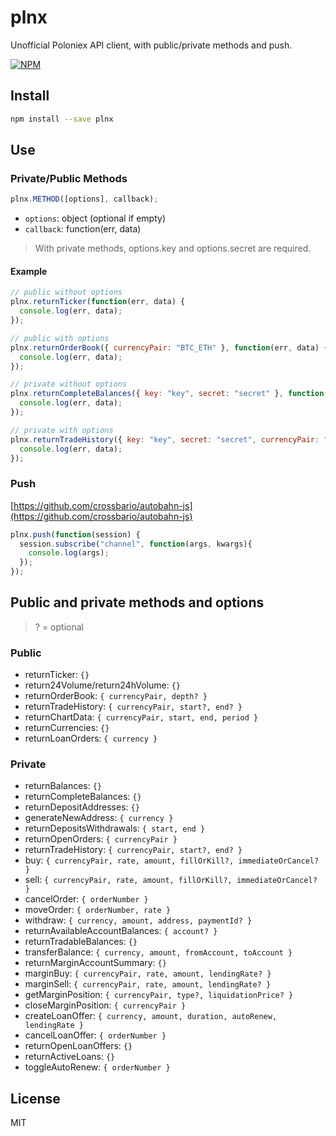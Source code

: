 
# plnx

Unofficial Poloniex API client, with public/private methods and push.

[![NPM](https://nodei.co/npm/plnx.png)](https://nodei.co/npm/plnx/)

## Install

```sh
npm install --save plnx
```

## Use

### Private/Public Methods

```javascript
plnx.METHOD([options], callback);
```

* `options`: object (optional if empty)
* `callback`: function(err, data)

> With private methods, options.key and options.secret are required.

#### Example

```javascript
// public without options
plnx.returnTicker(function(err, data) {
  console.log(err, data);
});

// public with options
plnx.returnOrderBook({ currencyPair: "BTC_ETH" }, function(err, data) {
  console.log(err, data);
});

// private without options
plnx.returnCompleteBalances({ key: "key", secret: "secret" }, function(err, data) {
  console.log(err, data);
});

// private with options
plnx.returnTradeHistory({ key: "key", secret: "secret", currencyPair: "BTC_ETH" }, function(err, data) {
  console.log(err, data);
});

```

### Push

[https://github.com/crossbario/autobahn-js](https://github.com/crossbario/autobahn-js)

```javascript
plnx.push(function(session) {
  session.subscribe("channel", function(args, kwargs){
    console.log(args);
  });
});
```

## Public and private methods and options

> ? = optional

### Public

* returnTicker: `{}`
* return24Volume/return24hVolume: `{}`
* returnOrderBook: `{ currencyPair, depth? }`
* returnTradeHistory: `{ currencyPair, start?, end? }`
* returnChartData: `{ currencyPair, start, end, period }`
* returnCurrencies: `{}`
* returnLoanOrders: `{ currency }`

### Private

* returnBalances: `{}`
* returnCompleteBalances: `{}`
* returnDepositAddresses: `{}`
* generateNewAddress: `{ currency }`
* returnDepositsWithdrawals: `{ start, end }`
* returnOpenOrders: `{ currencyPair }`
* returnTradeHistory: `{ currencyPair, start?, end? }`
* buy: `{ currencyPair, rate, amount, fillOrKill?, immediateOrCancel? }`
* sell: `{ currencyPair, rate, amount, fillOrKill?, immediateOrCancel? }`
* cancelOrder: `{ orderNumber }`
* moveOrder: `{ orderNumber, rate }`
* withdraw: `{ currency, amount, address, paymentId? }`
* returnAvailableAccountBalances: `{ account? }`
* returnTradableBalances: `{}`
* transferBalance: `{ currency, amount, fromAccount, toAccount }`
* returnMarginAccountSummary: `{}`
* marginBuy: `{ currencyPair, rate, amount, lendingRate? }`
* marginSell: `{ currencyPair, rate, amount, lendingRate? }`
* getMarginPosition: `{ currencyPair, type?, liquidationPrice? }`
* closeMarginPosition: `{ currencyPair }`
* createLoanOffer: `{ currency, amount, duration, autoRenew, lendingRate }`
* cancelLoanOffer: `{ orderNumber }`
* returnOpenLoanOffers: `{}`
* returnActiveLoans: `{}`
* toggleAutoRenew: `{ orderNumber }`

## License

MIT
